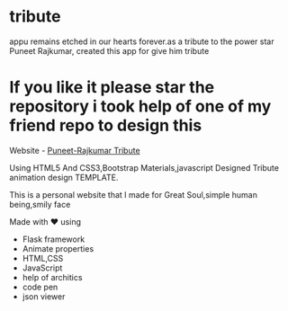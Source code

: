 # tribute
appu remains etched in our hearts forever.as a tribute to the power star Puneet Rajkumar, created this app for give him tribute

# If you like it please star the repository i took help of one of my friend repo to design this
Website - [Puneet-Rajkumar Tribute](https://somuappu75.github.io/Happy-Birthday/)

Using HTML5 And CSS3,Bootstrap Materials,javascript Designed Tribute animation design TEMPLATE.



This is a personal website that I made for Great Soul,simple human being,smily face

Made with ❤️ using

- Flask framework
- Animate properties
- HTML,CSS
- JavaScript
- help of architics
- code pen
- json viewer
